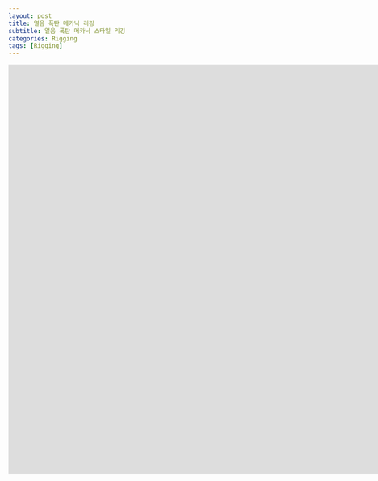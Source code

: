 ```yaml
---
layout: post
title: 얼음 폭탄 메카닉 리깅
subtitle: 얼음 폭탄 메카닉 스타일 리깅
categories: Rigging
tags: [Rigging]
---
```


<iframe width="1811" height="810" src="https://www.youtube.com/embed/sfe2IEOZiKE" title="IceBombRig" frameborder="0" allow="accelerometer; autoplay; clipboard-write; encrypted-media; gyroscope; picture-in-picture; web-share" referrerpolicy="strict-origin-when-cross-origin" allowfullscreen></iframe>
